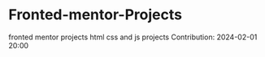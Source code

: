 # Fronted-mentor-Projects
fronted mentor projects
html css and js projects 
Contribution: 2024-02-01 20:00
